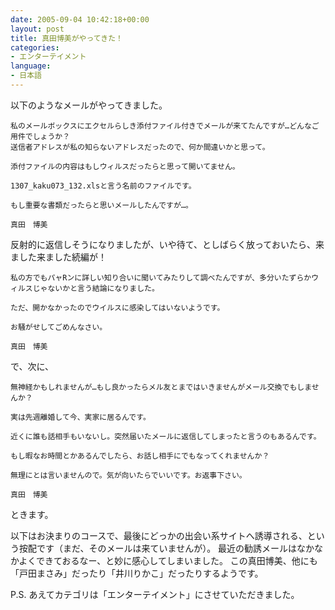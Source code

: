```yaml
---
date: 2005-09-04 10:42:18+00:00
layout: post
title: 真田博美がやってきた！
categories:
- エンターテイメント
language:
- 日本語
---
```


以下のようなメールがやってきました。

    
    私のメールボックスにエクセルらしき添付ファイル付きでメールが来てたんですが…どんなご用件でしょうか？
    送信者アドレスが私の知らないアドレスだったので、何か間違いかと思って。
    
    添付ファイルの内容はもしウィルスだったらと思って開いてません。
    
    1307_kaku073_132.xlsと言う名前のファイルです。
    
    もし重要な書類だったらと思いメールしたんですが…。
    
    真田　博美


反射的に返信しそうになりましたが、いや待て、としばらく放っておいたら、来ました来ました続編が！

    
    私の方でもパャRンに詳しい知り合いに聞いてみたりして調べたんですが、多分いたずらかウィルスじゃないかと言う結論になりました。
    
    ただ、開かなかったのでウイルスに感染してはいないようです。
    
    お騒がせしてごめんなさい。
    
    真田　博美


で、次に、

    
    無神経かもしれませんが…もし良かったらメル友とまではいきませんがメール交換でもしませんか？
    
    実は先週離婚して今、実家に居るんです。
    
    近くに誰も話相手もいないし。突然届いたメールに返信してしまったと言うのもあるんです。
    
    もし暇なお時間とかあるんでしたら、お話し相手にでもなってくれませんか？
    
    無理にとは言いませんので。気が向いたらでいいです。お返事下さい。
    
    真田　博美


ときます。

以下はお決まりのコースで、最後にどっかの出会い系サイトへ誘導される、という按配です（まだ、そのメールは来ていませんが）。 最近の勧誘メールはなかなかよくできておるなー、と妙に感心してしまいました。 この真田博美、他にも「戸田まさみ」だったり「井川りかこ」だったりするようです。

P.S. あえてカテゴリは「エンターテイメント」にさせていただきました。
